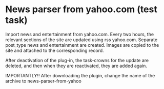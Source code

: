 # News parser from yahoo.com (test task)

Import news and entertainment from yahoo.com. Every two hours, the relevant sections of the site are updated using rss yahoo.com. Separate post_type news and entertainment are created. Images are copied to the site and attached to the corresponding record.

After deactivation of the plug-in, the task-crowns for the update are deleted, and then when they are reactivated, they are added again.

IMPORTANTLY!! After downloading the plugin, change the name of the archive to news-parser-from-yahoo
